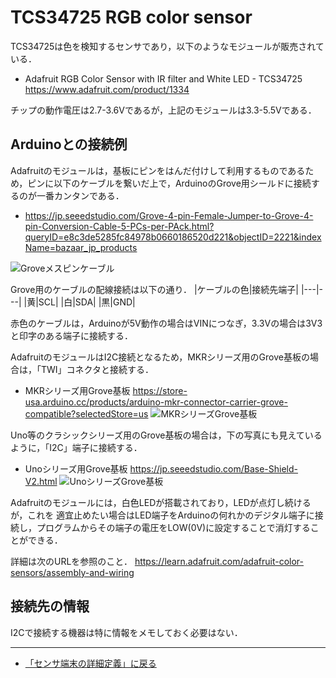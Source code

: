 # TCS34725 RGB color sensor

TCS34725は色を検知するセンサであり，以下のようなモジュールが販売されている．

- Adafruit RGB Color Sensor with IR filter and White LED - TCS34725 https://www.adafruit.com/product/1334


チップの動作電圧は2.7-3.6Vであるが，上記のモジュールは3.3-5.5Vである．

## Arduinoとの接続例

Adafruitのモジュールは，基板にピンをはんだ付けして利用するものであるため，ピンに以下のケーブルを繋いだ上で，ArduinoのGrove用シールドに接続するのが一番カンタンである．

- https://jp.seeedstudio.com/Grove-4-pin-Female-Jumper-to-Grove-4-pin-Conversion-Cable-5-PCs-per-PAck.html?queryID=e8c3de5285fc84978b0660186520d221&objectID=2221&indexName=bazaar_jp_products

![Groveメスピンケーブル](../images/Groveメスピンケーブル.jpg)

Grove用のケーブルの配線接続は以下の通り．
|ケーブルの色|接続先端子|
|---|---|
|黄|SCL|
|白|SDA|
|黒|GND|

赤色のケーブルは，Arduinoが5V動作の場合はVINにつなぎ，3.3Vの場合は3V3と印字のある端子に接続する．


AdafruitのモジュールはI2C接続となるため，MKRシリーズ用のGrove基板の場合は，「TWI」コネクタと接続する．

- MKRシリーズ用Grove基板 https://store-usa.arduino.cc/products/arduino-mkr-connector-carrier-grove-compatible?selectedStore=us
![MKRシリーズGrove基板](../images/MKR_carrier.png)

Uno等のクラシックシリーズ用のGrove基板の場合は，下の写真にも見えているように，「I2C」端子に接続する．
- Unoシリーズ用Grove基板  https://jp.seeedstudio.com/Base-Shield-V2.html 
![UnoシリーズGrove基板](../images/Groveシールド.jpg)

Adafruitのモジュールには，白色LEDが搭載されており，LEDが点灯し続けるが，これを
適宜止めたい場合はLED端子をArduinoの何れかのデジタル端子に接続し，プログラムからその端子の電圧をLOW(0V)に設定することで消灯することができる．

詳細は次のURLを参照のこと．
https://learn.adafruit.com/adafruit-color-sensors/assembly-and-wiring



## 接続先の情報

I2Cで接続する機器は特に情報をメモしておく必要はない．

***

- [「センサ端末の詳細定義」に戻る](../SensorSelection.md)


